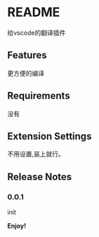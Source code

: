 #  README

给vscode的翻译插件

## Features

更方便的编译

## Requirements

没有

## Extension Settings

不用设置,装上就行。

## Release Notes

### 0.0.1

init

**Enjoy!**
